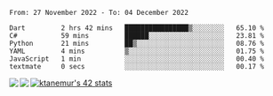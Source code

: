 <!--START_SECTION:waka-->

```text
From: 27 November 2022 - To: 04 December 2022

Dart         2 hrs 42 mins   ████████████████▒░░░░░░░░   65.10 %
C#           59 mins         ██████░░░░░░░░░░░░░░░░░░░   23.81 %
Python       21 mins         ██▒░░░░░░░░░░░░░░░░░░░░░░   08.76 %
YAML         4 mins          ▒░░░░░░░░░░░░░░░░░░░░░░░░   01.75 %
JavaScript   1 min           ░░░░░░░░░░░░░░░░░░░░░░░░░   00.40 %
textmate     0 secs          ░░░░░░░░░░░░░░░░░░░░░░░░░   00.17 %
```

<!--END_SECTION:waka-->
<a href="https://github.com/anuraghazra/github-readme-stats">
  <img align="left" src="https://github-readme-stats.vercel.app/api?username=Tanesan&count_private=true&show_icons=true" />
<img align="left" src="https://github-readme-stats.vercel.app/api/top-langs/?username=Tanesan" />
</a>

[![ktanemur's 42 stats](https://badge42.vercel.app/api/v2/cl1wslf6s002109l771rng2w8/stats?cursusId=21&coalitionId=62)](https://github.com/JaeSeoKim/badge42)
